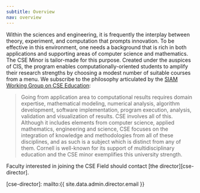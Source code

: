 ```yaml
---
subtitle: Overview
nav: overview
---
```


Within the sciences and engineering, it is frequently the interplay
between theory, experiment, and computation that prompts
innovation. To be effective in this environment, one needs a
background that is rich in both applications and supporting areas of
computer science and mathematics. The CSE Minor is tailor-made for
this purpose. Created under the auspices of CIS, the program enables
computationally-oriented students to amplify their research strengths
by choosing a modest number of suitable courses from a menu. We
subscribe to the philosophy articulated by the [SIAM Working Group on
CSE Education][cse-wg]:

> Going from application area to computational results requires domain
> expertise, mathematical modeling, numerical analysis, algorithm
> development, software implementation, program execution, analysis,
> validation and visualization of results. CSE involves all of
> this. Although it includes elements from computer science, applied
> mathematics, engineering and science, CSE focuses on the integration
> of knowledge and methodologies from all of these disciplines, and as
> such is a subject which is distinct from any of them.  Cornell is
> well-known for its support of multidisciplinary education and the
> CSE minor exemplifies this university strength.

Faculty interested in joining the CSE Field should contact [the
director][cse-director].

[cse-wg]: http://www.siam.org/students/resources/report.php
[cse-director]: mailto:{{ site.data.admin.director.email }}
